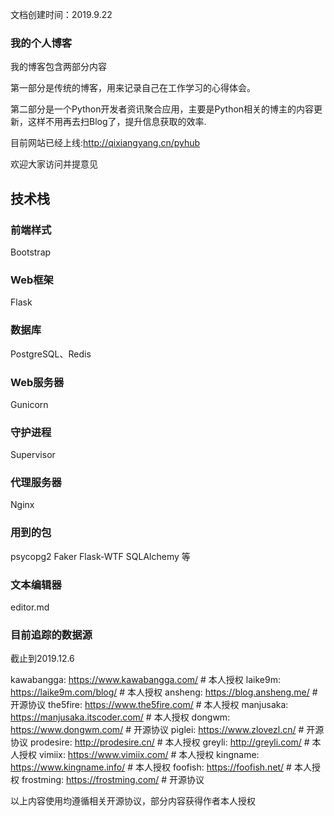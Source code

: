 文档创建时间：2019.9.22

### 我的个人博客

我的博客包含两部分内容

第一部分是传统的博客，用来记录自己在工作学习的心得体会。

第二部分是一个Python开发者资讯聚合应用，主要是Python相关的博主的内容更新，这样不用再去扫Blog了，提升信息获取的效率.

目前网站已经上线:http://qixiangyang.cn/pyhub

欢迎大家访问并提意见

## 技术栈
### 前端样式
Bootstrap

### Web框架
Flask

### 数据库
PostgreSQL、Redis

### Web服务器
Gunicorn

### 守护进程
Supervisor

### 代理服务器
Nginx

### 用到的包
psycopg2
Faker
Flask-WTF
SQLAlchemy
等

### 文本编辑器
editor.md


### 目前追踪的数据源
截止到2019.12.6

kawabangga: https://www.kawabangga.com/ # 本人授权
laike9m: https://laike9m.com/blog/ # 本人授权
ansheng: https://blog.ansheng.me/ # 开源协议
the5fire: https://www.the5fire.com/ # 本人授权
manjusaka: https://manjusaka.itscoder.com/ # 本人授权
dongwm: https://www.dongwm.com/ # 开源协议
piglei: https://www.zlovezl.cn/ # 开源协议
prodesire: http://prodesire.cn/ # 本人授权
greyli: http://greyli.com/ # 本人授权
vimiix: https://www.vimiix.com/ # 本人授权
kingname: https://www.kingname.info/ # 本人授权
foofish: https://foofish.net/ # 本人授权
frostming: https://frostming.com/ # 开源协议

以上内容使用均遵循相关开源协议，部分内容获得作者本人授权
